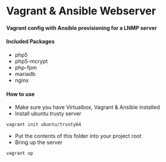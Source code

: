 # Vagrant & Ansible Webserver 

#### Vagrant config with Ansible provisioning for a LNMP server
#### Included Packages
- php5
- php5-mcrypt
- php-fpm
- mariadb
- nginx

#### How to use
- Make sure you have Virtualbox, Vagrant & Ansible installed
- Install ubuntu trusty server
```sh
vagrant init ubuntu/trusty64
```
- Put the contents of this folder into your project root
- Bring up the server
```sh
vagrant up
```

